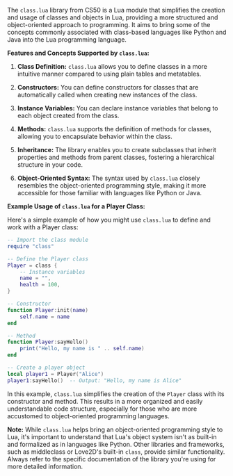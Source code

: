 The `class.lua` library from CS50 is a Lua module that simplifies the creation and usage of classes and objects in Lua, providing a more structured and object-oriented approach to programming. It aims to bring some of the concepts commonly associated with class-based languages like Python and Java into the Lua programming language.

**Features and Concepts Supported by `class.lua`:**

1. **Class Definition:**
   `class.lua` allows you to define classes in a more intuitive manner compared to using plain tables and metatables.

2. **Constructors:**
   You can define constructors for classes that are automatically called when creating new instances of the class.

3. **Instance Variables:**
   You can declare instance variables that belong to each object created from the class.

4. **Methods:**
   `class.lua` supports the definition of methods for classes, allowing you to encapsulate behavior within the class.

5. **Inheritance:**
   The library enables you to create subclasses that inherit properties and methods from parent classes, fostering a hierarchical structure in your code.

6. **Object-Oriented Syntax:**
   The syntax used by `class.lua` closely resembles the object-oriented programming style, making it more accessible for those familiar with languages like Python or Java.

**Example Usage of `class.lua` for a Player Class:**

Here's a simple example of how you might use `class.lua` to define and work with a Player class:

```lua
-- Import the class module
require "class"

-- Define the Player class
Player = class {
    -- Instance variables
    name = "",
    health = 100,
}

-- Constructor
function Player:init(name)
    self.name = name
end

-- Method
function Player:sayHello()
    print("Hello, my name is " .. self.name)
end

-- Create a player object
local player1 = Player("Alice")
player1:sayHello()  -- Output: "Hello, my name is Alice"
```

In this example, `class.lua` simplifies the creation of the `Player` class with its constructor and method. This results in a more organized and easily understandable code structure, especially for those who are more accustomed to object-oriented programming languages.

**Note:** While `class.lua` helps bring an object-oriented programming style to Lua, it's important to understand that Lua's object system isn't as built-in and formalized as in languages like Python. Other libraries and frameworks, such as middleclass or Love2D's built-in `class`, provide similar functionality. Always refer to the specific documentation of the library you're using for more detailed information.
